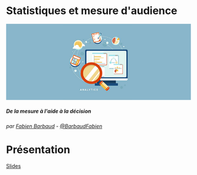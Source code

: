 Statistiques et mesure d'audience
===

![](images/analytics.jpg)

##### De la mesure à l'aide à la décision

###### par [Fabien Barbaud](fabien.barbaud@timeonegroup.com) - [@BarbaudFabien](https://twitter.com/BarbaudFabien)

Présentation
===

[Slides](stat-et-mesure-audience.md)
